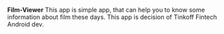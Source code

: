 **Film-Viewer**
This app is simple app, that can help you to know some information about film these days. This app is 
decision of Tinkoff Fintech Android dev.